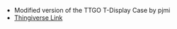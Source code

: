 * Modified version of the TTGO T-Display Case by pjmi
* [Thingiverse Link](https://www.thingiverse.com/thing:4501444)
